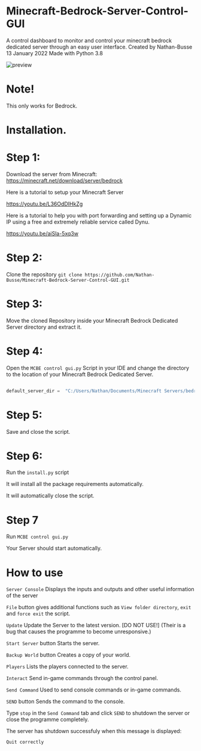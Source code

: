 # Minecraft-Bedrock-Server-Control-GUI

A control dashboard to monitor and control your minecraft bedrock dedicated server through an easy user interface.  Created by Nathan-Busse  13 January 2022  Made with Python 3.8


![preview](https://user-images.githubusercontent.com/82398683/150782839-8f6a9bd4-a26f-4eb5-a096-b56fc82ede2a.png)


# Note!

This only works for Bedrock.

# Installation.

# Step 1:

Download the server from Minecraft: https://minecraft.net/download/server/bedrock

Here is a tutorial to setup your Minecraft Server

https://youtu.be/L36OdDIHkZg

Here is a tutorial to help you with port forwarding and setting up a Dynamic IP using a free and extremely reliable service called Dynu.

https://youtu.be/aiSla-5xq3w

# Step 2:
 Clone the repository
``` git clone https://github.com/Nathan-Busse/Minecraft-Bedrock-Server-Control-GUI.git ```
 
 # Step 3:
 
 Move the cloned Repository inside your Minecraft Bedrock Dedicated Server directory and extract it.
 
 # Step 4:

Open the ```MCBE control gui.py``` Script in your IDE and change the directory to the location of your Minecraft Bedrock Dedicated Server.

```python
  
default_server_dir =  "C:/Users/Nathan/Documents/Minecraft Servers/bedrock-server-1.18.2.03" # Change directory to your server's location
```
# Step 5: 

Save and close the script.

# Step 6:

Run the ```install.py``` script

It will install all the package requirements automatically.

It will automatically close the script.

# Step 7

Run ```MCBE control gui.py```

Your Server should start automatically.

# How to use
```Server Console``` Displays the inputs and outputs and other useful information of the server 

```File``` button gives additional functions such as ```View folder directory```,  ```exit``` and ```force exit``` the script.

```Update``` Update the Server to the latest version. [DO NOT USE!] (Their is a bug that causes the programme to become unresponsive.)

```Start Server``` button Starts the server.

```Backup World``` button Creates a copy of your world.

```Players``` Lists the players connected to the server.

```Interact``` Send in-game commands through the control panel.

```Send Command``` Used to send console commands or in-game commands.

```SEND``` button Sends the command to the console.

Type ```stop``` in the ```Send Command``` tab and click ```SEND``` to shutdown the server or close the programme completely.

The server has shutdown successfuly when this message is displayed:

```
Quit correctly

```


